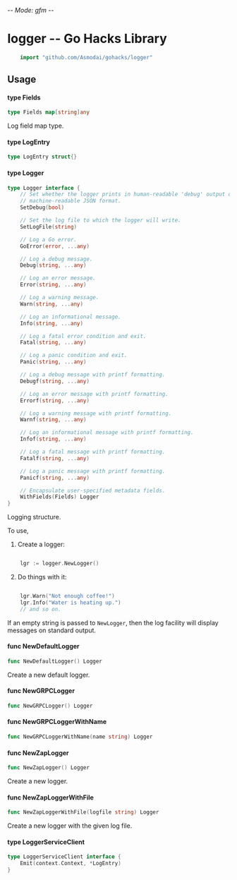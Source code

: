 -*- Mode: gfm -*-

# logger -- Go Hacks Library

```go
    import "github.com/Asmodai/gohacks/logger"
```

## Usage

#### type Fields

```go
type Fields map[string]any
```

Log field map type.

#### type LogEntry

```go
type LogEntry struct{}
```


#### type Logger

```go
type Logger interface {
	// Set whether the logger prints in human-readable 'debug' output or
	// machine-readable JSON format.
	SetDebug(bool)

	// Set the log file to which the logger will write.
	SetLogFile(string)

	// Log a Go error.
	GoError(error, ...any)

	// Log a debug message.
	Debug(string, ...any)

	// Log an error message.
	Error(string, ...any)

	// Log a warning message.
	Warn(string, ...any)

	// Log an informational message.
	Info(string, ...any)

	// Log a fatal error condition and exit.
	Fatal(string, ...any)

	// Log a panic condition and exit.
	Panic(string, ...any)

	// Log a debug message with printf formatting.
	Debugf(string, ...any)

	// Log an error message with printf formatting.
	Errorf(string, ...any)

	// Log a warning message with printf formatting.
	Warnf(string, ...any)

	// Log an informational message with printf formatting.
	Infof(string, ...any)

	// Log a fatal message with printf formatting.
	Fatalf(string, ...any)

	// Log a panic message with printf formatting.
	Panicf(string, ...any)

	// Encapsulate user-specified metadata fields.
	WithFields(Fields) Logger
}
```

Logging structure.

To use,

1) Create a logger:

```go

    lgr := logger.NewLogger()

```

2) Do things with it:

```go

    lgr.Warn("Not enough coffee!")
    lgr.Info("Water is heating up.")
    // and so on.

```

If an empty string is passed to `NewLogger`, then the log facility will display
messages on standard output.

#### func  NewDefaultLogger

```go
func NewDefaultLogger() Logger
```
Create a new default logger.

#### func  NewGRPCLogger

```go
func NewGRPCLogger() Logger
```

#### func  NewGRPCLoggerWithName

```go
func NewGRPCLoggerWithName(name string) Logger
```

#### func  NewZapLogger

```go
func NewZapLogger() Logger
```
Create a new logger.

#### func  NewZapLoggerWithFile

```go
func NewZapLoggerWithFile(logfile string) Logger
```
Create a new logger with the given log file.

#### type LoggerServiceClient

```go
type LoggerServiceClient interface {
	Emit(context.Context, *LogEntry)
}
```
